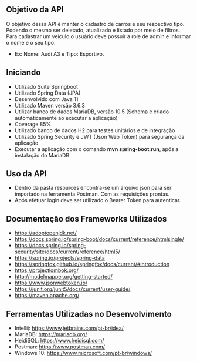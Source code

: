 ## Objetivo da API
O objetivo dessa API é manter o cadastro de carros e seu respectivo tipo. Podendo o mesmo ser deletado, atualizado e listado por meio de filtros.
Para cadastrar um veículo o usuário deve possuir a role de admin e informar o nome e o seu tipo.
- Ex: Nome: Audi A3 e Tipo: Esportivo.

## Iniciando
- Utilizado Suite Springboot
- Utilizado Spring Data (JPA)
- Desenvolvido com Java 11
- Utilizado Maven versão 3.6.3
- Utilizar banco de dados MariaDB, versão 10.5 (Schema é criado automaticamente ao executar a aplicação)
- Coverage 85%
- Utilizado banco de dados H2 para testes unitários e de integração
- Utilizado Spring Security e JWT (Json Web Token) para segurança da aplicação
- Executar a aplicação com o comando **mvn spring-boot:run**, após a instalação do MariaDB

## Uso da API
 - Dentro da pasta resources encontra-se um arquivo json para ser importado na ferramenta Postman. Com as requisições prontas.
 - Após efetuar login deve ser utilizado o Bearer Token para autenticar.
 
 ## Documentação dos Frameworks Utilizados
 - https://adoptopenjdk.net/
 - https://docs.spring.io/spring-boot/docs/current/reference/htmlsingle/
 - https://docs.spring.io/spring-security/site/docs/current/reference/html5/
 - https://spring.io/projects/spring-data
 - https://springfox.github.io/springfox/docs/current/#introduction
 - https://projectlombok.org/
 - http://modelmapper.org/getting-started/
 - https://www.jsonwebtoken.io/
 - https://junit.org/junit5/docs/current/user-guide/
 - https://maven.apache.org/
 
 ## Ferramentas Utilizadas no Desenvolvimento
 - Intellij: https://www.jetbrains.com/pt-br/idea/
 - MariaDB: https://mariadb.org/
 - HeidiSQL: https://www.heidisql.com/
 - Postman: https://www.postman.com/
 - Windows 10: https://www.microsoft.com/pt-br/windows/

